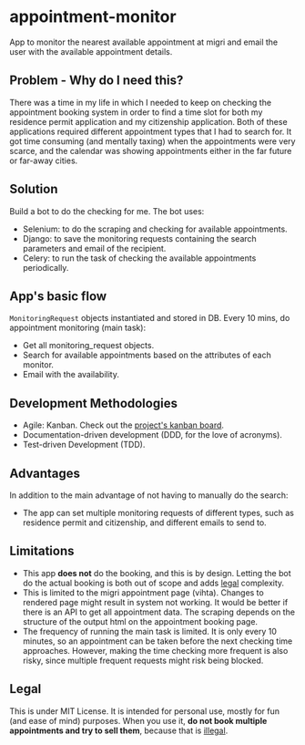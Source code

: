 # appointment-monitor
App to monitor the nearest available appointment at migri and email the user with the available appointment details.

## Problem - Why do I need this?
There was a time in my life in which I needed to keep on checking the appointment booking system in order to find a 
time slot for both my residence permit application and my citizenship application.
Both of these applications required different appointment types that I had to search for.
It got time consuming (and mentally taxing) when the appointments were very scarce, and the calendar was showing
appointments either in the far future or far-away cities. 

## Solution
Build a bot to do the checking for me.
The bot uses:
- Selenium: to do the scraping and checking for available appointments.
- Django: to save the monitoring requests containing the search parameters and email of the recipient.
- Celery: to run the task of checking the available appointments periodically.

## App's basic flow
`MonitoringRequest` objects instantiated and stored in DB.
Every 10 mins, do appointment monitoring (main task):
- Get all monitoring_request objects.
- Search for available appointments based on the attributes of each monitor.
- Email with the availability.

## Development Methodologies
- Agile: Kanban. Check out the
  [project's kanban board](https://github.com/sharbeldahlan/appointment-monitor/projects/1).
- Documentation-driven development (DDD, for the love of acronyms).
- Test-driven Development (TDD).

## Advantages
In addition to the main advantage of not having to manually do the search:
  - The app can set multiple monitoring requests of different types,
  such as residence permit and citizenship, and different emails to send to.

## Limitations
- This app **does not** do the booking, and this is by design. Letting the bot do the actual booking is both
  out of scope and adds [legal](#legal) complexity.
- This is limited to the migri appointment page (vihta). Changes to rendered page might result in system not working.
It would be better if there is an API to get all appointment data.
The scraping depends on the structure of the output html on the appointment booking page.
- The frequency of running the main task is limited. It is only every 10 minutes, so an appointment can be taken
  before the next checking time approaches. However, making the time checking more frequent is also risky,
  since multiple frequent requests might risk being blocked.

## Legal
This is under MIT License. It is intended for personal use, mostly for fun (and ease of mind) purposes.
When you use it, **do not book multiple appointments and try to sell them**, because that is [illegal](
https://yle.fi/uutiset/osasto/news/migri_cracks_down_on_illegal_online_sales_of_residence_permit_appointments/11525539
).